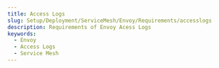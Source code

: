 ```yaml
---
title: Access Logs
slug: Setup/Deployment/ServiceMesh/Envoy/Requirements/accesslogs
description: Requirements of Envoy Acess Logs
keywords:
  - Envoy
  - Access Logs
  - Service Mesh
---
```

